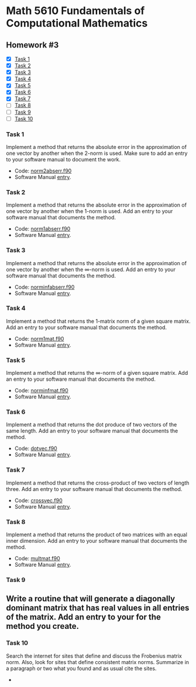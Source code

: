 # Math 5610 Fundamentals of Computational Mathematics

## Homework #3

- [x] [Task 1](#task-1)
- [x] [Task 2](#task-2)
- [x] [Task 3](#task-3)
- [x] [Task 4](#task-4)
- [x] [Task 5](#task-5)
- [x] [Task 6](#task-6)
- [x] [Task 7](#task-7)
- [ ] [Task 8](#task-8)
- [ ] [Task 9](#task-9)
- [ ] [Task 10](#task-10)

### Task 1
Implement a method that returns the absolute error in the approximation of one vector by another when the 2-norm is used. Make sure to add an entry to your software manual to document the work.
- Code: [norm2abserr.f90](norm2abserr.f90)
- Software Manual [entry](Software_Manual/norm2abserr.md).

### Task 2
Implement a method that returns the absolute error in the approximation of one vector by another when the 1-norm is used. Add an entry to your software manual that documents the method.
- Code: [norm1abserr.f90](norm1abserr.f90)
- Software Manual [entry](Software_Manual/norm1abserr.md).

### Task 3
Implement a method that returns the absolute error in the approximation of one vector by another when the ∞-norm is used. Add an entry to your software manual that documents the method.
- Code: [norminfabserr.f90](norminfabserr.f90)
- Software Manual [entry](Software_Manual/norminfabserr.md).

### Task 4
Implement a method that returns the 1-matrix norm of a given square matrix. Add an entry to your software manual that documents the method.
- Code: [norm1mat.f90](norm1mat.f90)
- Software Manual [entry](Software_Manual/norm1mat.md).

### Task 5
Implement a method that returns the ∞-norm of a given square matrix. Add an entry to your software manual that documents the method.
- Code: [norminfmat.f90](norminfmat.f90)
- Software Manual [entry](Software_Manual/norminfmat.md).

### Task 6
Implement a method that returns the dot produce of two vectors of the same length. Add an entry to your software manual that documents the method.
- Code: [dotvec.f90](dotvec.f90)
- Software Manual [entry](Software_Manual/dotvec.md).

### Task 7
Implement a method that returns the cross-product of two vectors of length three. Add an entry to your software manual that documents the method.
- Code: [crossvec.f90](crossvec.f90)
- Software Manual [entry](Software_Manual/crossvec.md).

### Task 8
Implement a method that returns the product of two matrices with an equal inner dimension. Add an entry to your software manual that documents the method.
- Code: [multmat.f90](multmat.f90)
- Software Manual [entry](Software_Manual/multmat.md).

### Task 9
Write a routine that will generate a diagonally dominant matrix that has real values in all entries of the matrix. Add an entry to your for the method you create.
- 

### Task 10
Search the internet for sites that define and discuss the Frobenius matrix norm. Also, look for sites that define consistent matrix norms. Summarize in a paragraph or two what you found and as usual cite the sites.

- 